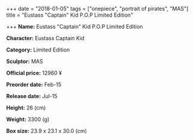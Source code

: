 +++
date = "2018-01-05"
tags = ["onepiece", "portrait of pirates", "MAS"]
title = "Eustass \"Captain\" Kid P.O.P Limited Edition"

+++
**Name:** Eustass "Captain" Kid P.O.P Limited Edition

**Character:** Eustass Captain Kid

**Category:** Limited Edition

**Sculptor:** MAS

**Official price:** 12960 ¥

**Preorder date:** Feb-15

**Release date:** Jul-15

**Height:** 26 (cm)

**Weight:** 3300 (g)

**Box size:** 23.9 x 23.1 x 30.0 (cm)